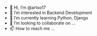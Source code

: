 - 👋 Hi, I’m @artso17
- 👀 I’m interested in Backend Development
- 🌱 I’m currently learning Python, Django
- 💞️ I’m looking to collaborate on ...
- 📫 How to reach me ...

<!---
artso17/artso17 is a ✨ special ✨ repository because its `README.md` (this file) appears on your GitHub profile.
You can click the Preview link to take a look at your changes.
--->
